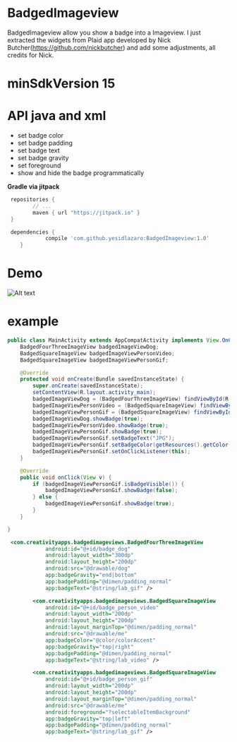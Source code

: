 # BadgedImageview
BadgedImageview allow you show a badge into a Imageview. I just extracted the widgets from Plaid app developed by Nick Butcher(https://github.com/nickbutcher) and add some adjustments, all credits for Nick.

# minSdkVersion 15

# API java and xml
- set badge color
- set badge padding
- set badge text
- set badge gravity
- set foreground
- show and hide the badge programmatically

**Gradle via jitpack**

```groovy
 repositories {
        // ...
        maven { url "https://jitpack.io" }
 }
```
```groovy
 dependencies {
	        compile 'com.github.yesidlazaro:BadgedImageview:1.0'
	}
```

# Demo
![Alt text](https://github.com/yesidlazaro/BadgedImageview/blob/master/art/demo.png)
# example
```java
public class MainActivity extends AppCompatActivity implements View.OnClickListener {
    BadgedFourThreeImageView badgedImageViewDog;
    BadgedSquareImageView badgedImageViewPersonVideo;
    BadgedSquareImageView badgedImageViewPersonGif;

    @Override
    protected void onCreate(Bundle savedInstanceState) {
        super.onCreate(savedInstanceState);
        setContentView(R.layout.activity_main);
        badgedImageViewDog = (BadgedFourThreeImageView) findViewById(R.id.badge_dog);
        badgedImageViewPersonVideo = (BadgedSquareImageView) findViewById(R.id.badge_person_video);
        badgedImageViewPersonGif = (BadgedSquareImageView) findViewById(R.id.badge_person_gif);
        badgedImageViewDog.showBadge(true);
        badgedImageViewPersonVideo.showBadge(true);
        badgedImageViewPersonGif.showBadge(true);
        badgedImageViewPersonGif.setBadgeText("JPG");
        badgedImageViewPersonGif.setBadgeColor(getResources().getColor(R.color.gray_50));
        badgedImageViewPersonGif.setOnClickListener(this);
    }

    @Override
    public void onClick(View v) {
        if (badgedImageViewPersonGif.isBadgeVisible()) {
            badgedImageViewPersonGif.showBadge(false);
        } else {
            badgedImageViewPersonGif.showBadge(true);
        }
    }

}
```
```xml
 <com.creativityapps.badgedimageviews.BadgedFourThreeImageView
            android:id="@+id/badge_dog"
            android:layout_width="300dp"
            android:layout_height="200dp"
            android:src="@drawable/dog"
            app:badgeGravity="end|bottom"
            app:badgePadding="@dimen/padding_normal"
            app:badgeText="@string/lab_gif" />

        <com.creativityapps.badgedimageviews.BadgedSquareImageView
            android:id="@+id/badge_person_video"
            android:layout_width="200dp"
            android:layout_height="200dp"
            android:layout_marginTop="@dimen/padding_normal"
            android:src="@drawable/me"
            app:badgeColor="@color/colorAccent"
            app:badgeGravity="top|right"
            app:badgePadding="@dimen/padding_normal"
            app:badgeText="@string/lab_video" />

        <com.creativityapps.badgedimageviews.BadgedSquareImageView
            android:id="@+id/badge_person_gif"
            android:layout_width="200dp"
            android:layout_height="200dp"
            android:layout_marginTop="@dimen/padding_normal"
            android:src="@drawable/me"
            android:foreground="?selectableItemBackground"
            app:badgeGravity="top|left"
            app:badgePadding="@dimen/padding_normal"
            app:badgeText="@string/lab_gif" />
```


 
